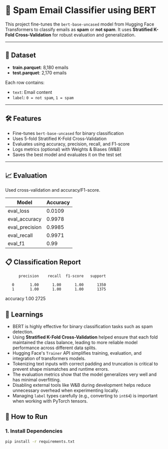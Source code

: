 # 📧 Spam Email Classifier using BERT

This project fine-tunes the `bert-base-uncased` model from Hugging Face Transformers to classify emails as **spam** or **not spam**. It uses **Stratified K-Fold Cross-Validation** for robust evaluation and generalization.

---

## 📁 Dataset

- **train.parquet**: 8,180 emails  
- **test.parquet**: 2,170 emails  

Each row contains:
- `text`: Email content  
- `label`: `0 = not spam`, `1 = spam`

---

## 🛠 Features

- Fine-tunes `bert-base-uncased` for binary classification
- Uses 5-fold Stratified K-Fold Cross-Validation
- Evaluates using accuracy, precision, recall, and F1-score
- Logs metrics (optional) with Weights & Biases (W&B)
- Saves the best model and evaluates it on the test set

---

## 📈 Evaluation

Used cross-validation and accuracy/F1-score.

| Model              | Accuracy |
|--------------------|----------|
| eval_loss          | 0.0109   |
| eval_accuracy      | 0.9978   |
| eval_precision     | 0.9985   |
| eval_recall        | 0.9971   |
| eval_f1            | 0.99     |



## 📋 Classification Report

          precision    recall  f1-score   support

       0       1.00      1.00      1.00      1350
       1       1.00      1.00      1.00      1375

accuracy                           1.00      2725



## 🧠 Learnings

- BERT is highly effective for binary classification tasks such as spam detection.
- Using **Stratified K-Fold Cross-Validation** helped ensure that each fold maintained the class balance, leading to more reliable model performance across different data splits.
- Hugging Face's `Trainer` API simplifies training, evaluation, and integration of transformers models.
- Tokenizing text inputs with correct padding and truncation is critical to prevent shape mismatches and runtime errors.
- The evaluation metrics show that the model generalizes very well and has minimal overfitting.
- Disabling external tools like W&B during development helps reduce unnecessary overhead when experimenting locally.
- Managing `label` types carefully (e.g., converting to `int64`) is important when working with PyTorch tensors.



## 🚀 How to Run

### 1. Install Dependencies

```bash
pip install -r requirements.txt

